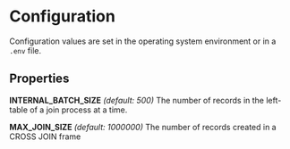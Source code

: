 # Configuration

Configuration values are set in the operating system environment or in a `.env` file.

## Properties

**INTERNAL_BATCH_SIZE** _(default: 500)_ The number of records in the left-table of a join process at a time.

**MAX_JOIN_SIZE** _(default: 1000000)_ The number of records created in a CROSS JOIN frame